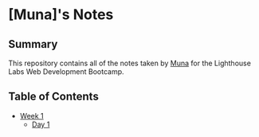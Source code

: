 # [Muna]'s Notes

## Summary 

This repository contains all of the notes taken by [Muna](https://github.com/MunaHD) for the Lighthouse Labs Web Development Bootcamp. 

## Table of Contents
* [Week 1](/Week_1)
  * [Day 1](/Week_1/Day_1)